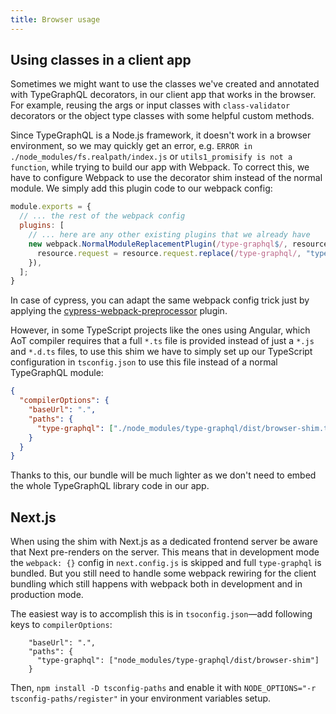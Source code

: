 ```yaml
---
title: Browser usage
---
```


## Using classes in a client app

Sometimes we might want to use the classes we've created and annotated with TypeGraphQL decorators, in our client app that works in the browser. For example, reusing the args or input classes with `class-validator` decorators or the object type classes with some helpful custom methods.

Since TypeGraphQL is a Node.js framework, it doesn't work in a browser environment, so we may quickly get an error, e.g. `ERROR in ./node_modules/fs.realpath/index.js` or `utils1_promisify is not a function`, while trying to build our app with Webpack. To correct this, we have to configure Webpack to use the decorator shim instead of the normal module. We simply add this plugin code to our webpack config:

```js
module.exports = {
  // ... the rest of the webpack config
  plugins: [
    // ... here are any other existing plugins that we already have
    new webpack.NormalModuleReplacementPlugin(/type-graphql$/, resource => {
      resource.request = resource.request.replace(/type-graphql/, "type-graphql/dist/browser-shim.js");
    }),
  ];
}
```

In case of cypress, you can adapt the same webpack config trick just by applying the [cypress-webpack-preprocessor](https://github.com/cypress-io/cypress-webpack-preprocessor) plugin.

However, in some TypeScript projects like the ones using Angular, which AoT compiler requires that a full `*.ts` file is provided instead of just a `*.js` and `*.d.ts` files, to use this shim we have to simply set up our TypeScript configuration in `tsconfig.json` to use this file instead of a normal TypeGraphQL module:

```json
{
  "compilerOptions": {
    "baseUrl": ".",
    "paths": {
      "type-graphql": ["./node_modules/type-graphql/dist/browser-shim.ts"]
    }
  }
}
```

Thanks to this, our bundle will be much lighter as we don't need to embed the whole TypeGraphQL library code in our app.

## Next.js

When using the shim with Next.js as a dedicated frontend server be aware that Next pre-renders on the server. This means that in development mode the `webpack: {}` config in `next.config.js` is skipped and full `type-graphql` is bundled. But you still need to handle some webpack rewiring for the client bundling which still happens with webpack both in development and in production mode.

The easiest way is to accomplish this is in  `tsoconfig.json`—add following keys to `compilerOptions`:
```
    "baseUrl": ".",
    "paths": {
      "type-graphql": ["node_modules/type-graphql/dist/browser-shim"]
    }
```
Then, `npm install -D tsconfig-paths` and enable it with `NODE_OPTIONS="-r tsconfig-paths/register"` in your environment variables setup.


